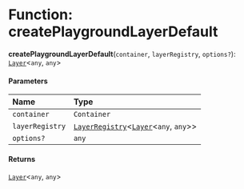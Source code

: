 # Function: createPlaygroundLayerDefault

**createPlaygroundLayerDefault**(`container`, `layerRegistry`, `options?`): [`Layer`](/en/auto-docs/playground-react/classes/Layer.md)<`any`, `any`>

#### Parameters

| Name | Type |
| :------ | :------ |
| `container` | `Container` |
| `layerRegistry` | [`LayerRegistry`](/en/auto-docs/playground-react/interfaces/LayerRegistry.md)<[`Layer`](/en/auto-docs/playground-react/classes/Layer.md)<`any`, `any`>> |
| `options?` | `any` |

#### Returns

[`Layer`](/en/auto-docs/playground-react/classes/Layer.md)<`any`, `any`>
